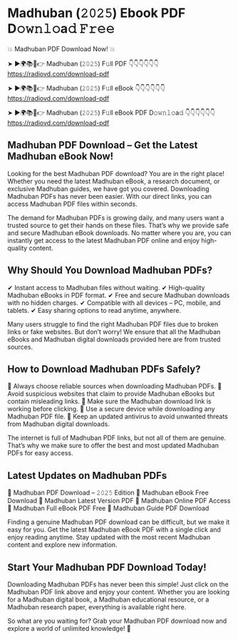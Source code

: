 # Madhuban (𝟸𝟶𝟸𝟻) Ebook PDF D𝚘𝚠𝚗𝚕𝚘a𝚍 𝙵𝚛𝚎𝚎

💥 Madhuban PDF Download Now! 💥

➤ ►🌍📚📱👉 Madhuban (𝟸𝟶𝟸𝟻) F𝚞ll PDF 👇👇👇👇👇👇
https://radiovd.com/download-pdf

➤ ►🌍📚📱👉 Madhuban (𝟸𝟶𝟸𝟻) F𝚞ll eBook 👇👇👇👇👇👇
https://radiovd.com/download-pdf

➤ ►🌍📚📱👉 Madhuban (𝟸𝟶𝟸𝟻) F𝚞ll eBook PDF D𝚘𝚠𝚗𝚕𝚘a𝚍 👇👇👇👇👇👇
https://radiovd.com/download-pdf

## Madhuban PDF Download – Get the Latest Madhuban eBook Now!

Looking for the best Madhuban PDF download? You are in the right place! Whether you need the latest Madhuban eBook, a research document, or exclusive Madhuban guides, we have got you covered. Downloading Madhuban PDFs has never been easier. With our direct links, you can access Madhuban PDF files within seconds.

The demand for Madhuban PDFs is growing daily, and many users want a trusted source to get their hands on these files. That’s why we provide safe and secure Madhuban eBook downloads. No matter where you are, you can instantly get access to the latest Madhuban PDF online and enjoy high-quality content.

## Why Should You Download Madhuban PDFs?

✔ Instant access to Madhuban files without waiting.
✔ High-quality Madhuban eBooks in PDF format.
✔ Free and secure Madhuban downloads with no hidden charges.
✔ Compatible with all devices – PC, mobile, and tablets.
✔ Easy sharing options to read anytime, anywhere.

Many users struggle to find the right Madhuban PDF files due to broken links or fake websites. But don’t worry! We ensure that all the Madhuban eBooks and Madhuban digital downloads provided here are from trusted sources.

## How to Download Madhuban PDFs Safely?

📌 Always choose reliable sources when downloading Madhuban PDFs.
📌 Avoid suspicious websites that claim to provide Madhuban eBooks but contain misleading links.
📌 Make sure the Madhuban download link is working before clicking.
📌 Use a secure device while downloading any Madhuban PDF file.
📌 Keep an updated antivirus to avoid unwanted threats from Madhuban digital downloads.

The internet is full of Madhuban PDF links, but not all of them are genuine. That’s why we make sure to offer the best and most updated Madhuban PDFs for easy access.

## Latest Updates on Madhuban PDFs

🔹 Madhuban PDF Download – 𝟸𝟶𝟸𝟻 Edition
🔹 Madhuban eBook Free Download
🔹 Madhuban Latest Version PDF
🔹 Madhuban Online PDF Access
🔹 Madhuban Full eBook PDF Free
🔹 Madhuban Guide PDF Download

Finding a genuine Madhuban PDF download can be difficult, but we make it easy for you. Get the latest Madhuban eBook PDF with a single click and enjoy reading anytime. Stay updated with the most recent Madhuban content and explore new information.

## Start Your Madhuban PDF Download Today!

Downloading Madhuban PDFs has never been this simple! Just click on the Madhuban PDF link above and enjoy your content. Whether you are looking for a Madhuban digital book, a Madhuban educational resource, or a Madhuban research paper, everything is available right here.

So what are you waiting for? Grab your Madhuban PDF download now and explore a world of unlimited knowledge! 🚀
